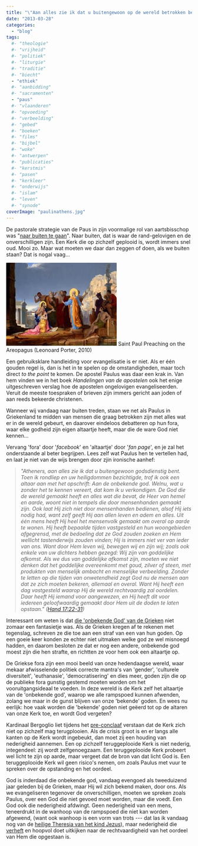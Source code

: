 ```yaml
---
title: "\"Aan alles zie ik dat u buitengewoon op de wereld betrokken bent\""
date: "2013-03-28"
categories: 
  - "blog"
tags:
  #- "theologie"
  #- "vrijheid"
  #- "politiek"
  #- "liturgie"
  #- "traditie"
  #- "biecht"
  - "ethiek"
  #- "aanbidding"
  #- "sacramenten"
  - "paus"
  #- "vlaanderen"
  #- "opvoeding"
  #- "verbeelding"
  #- "gebed"
  #- "boeken"
  #- "films"
  #- "bijbel"
  #- "woke"
  #- "antwerpen"
  #- "publicaties"
  #- "kerstmis"
  #- "pasen"
  #- "kerkleer"
  #- "onderwijs"
  #- "islam"
  #- "leven"
  #- "synode"
coverImage: "paulinathens.jpg"
---
```


De pastorale strategie van de Paus in zijn voormalige rol van aartsbisschop was "[naar buiten te gaan](http://nikolaassintobin.blogspot.be/2013/03/de-pastorale-strategie-van-kardinaal.html)". Naar buiten, dat is waar de rand-gelovigen en de onverschilligen zijn. Een Kerk die op zichzelf geplooid is, wordt immers snel oud. Mooi zo. Maar wat moeten we daar dan zeggen of doen, als we buiten staan? Dat is nogal vaag...

![Saint Paul Preaching on the Areopagus (Leonoard Porter, 2010)](images/paulinathens-300x225.jpg) Saint Paul Preaching on the Areopagus (Leonoard Porter, 2010)

Een gebruiksklare handleiding voor evangelisatie is er niet. Als er één gouden regel is, dan is het in te spelen op de omstandigheden, maar toch direct _to the point_ te komen. De apostel Paulus was daar een krak in. Van hem vinden we in het boek _Handelingen van de apostelen_ ook het enige uitgeschreven verslag hoe de apostelen ongelovigen evangeliseerden. Veruit de meeste toespraken of brieven zijn immers gericht aan joden of aan reeds bekeerde christenen.

Wanneer wij vandaag naar buiten treden, staan we net als Paulus in Griekenland te midden van mensen die graag betrokken zijn met alles wat er in de wereld gebeurt, en daarover eindeloos debatteren op hun fora, waar elke godheid zijn eigen altaartje heeft, maar die de ware God niet kennen...

Vervang 'fora' door '_facebook_' en 'altaartje' door '_fan page_', en je zal het onderstaande al beter begrijpen. Lees zelf wat Paulus hen te vertellen had, en laat je niet van de wijs brengen door zjin ironische aanhef:

> _"Atheners, aan alles zie ik dat u buitengewoon godsdienstig bent. Toen ik rondliep en uw heiligdommen bezichtigde, trof ik ook een altaar aan met het opschrift: Aan de onbekende god. Welnu, wat u zonder het te kennen vereert, dat kom ik u verkondigen. De God die de wereld gemaakt heeft en alles wat die bevat, de Heer van hemel en aarde, woont niet in tempels die door mensenhanden gemaakt zijn. Ook laat Hij zich niet door mensenhanden bedienen, alsof Hij iets nodig had, want zelf geeft Hij aan allen leven en adem en alles. Uit één mens heeft Hij heel het mensenvolk gemaakt om overal op aarde te wonen. Hij heeft bepaalde tijden vastgesteld en hun woongebieden afgegrensd, met de bedoeling dat ze God zouden zoeken en Hem wellicht tastenderwijs zouden vinden; Hij is immers niet ver van ieder van ons. Want door Hem leven wij, bewegen wij en zijn wij; zoals ook enkele van uw dichters hebben gezegd: Wij zijn van goddelijke afkomst. Als we dus van goddelijke afkomst zijn, moeten we niet denken dat het goddelijke overeenkomt met goud, zilver of steen, met produkten van menselijk ambacht en menselijke verbeelding. Zonder te letten op die tijden van onwetendheid zegt God nu de mensen aan dat ze zich moeten bekeren, allemaal en overal. Want Hij heeft een dag vastgesteld waarop Hij de wereld rechtvaardig zal oordelen. Daar heeft Hij iemand voor aangewezen, en Hij heeft dit voor iedereen geloofwaardig gemaakt door Hem uit de doden te laten opstaan." ([Hand 17:22-31](http://www.willibrordbijbel.nl/index.php?p=page&i=68375,68394))_

Interessant om weten is dat [die 'onbekende God' van de Grieken](http://bible.org/seriespage/apostle-athens-preaching-philosophers-acts-1715-34) niet zomaar een fantasietje was. Als de Grieken kregen af te rekenen met tegenslag, schreven ze die toe aan een straf van een van hun goden. Op een goeie keer konden ze echter niet uitmaken welke god ze wel misnoegd hadden, en daarom besloten ze dat er nog een andere, onbekende god moest zijn die hen strafte, en richtten ze voor hem ook een altaartje op.

De Griekse fora zijn een mooi beeld van onze hedendaagse wereld, waar mekaar afwisselende politiek correcte mantra's van 'gender', 'culturele diversiteit', 'euthanasie', 'democratisering' en dies meer, goden zijn die op de publieke fora gunstig gestemd moeten worden om het vooruitgangsideaal te voeden. In deze wereld is de Kerk zelf het altaartje van de 'onbekende god', waarop we alle rampspoed kunnen afwenden, zolang we maar in de gunst blijven van onze 'bekende' goden. En wees nu eerlijk: hoe vaak worden die 'bekende' goden niet geëerd tot op de altaren van onze Kerk toe, en wordt God vergeten?

Kardinaal Bergoglio liet tijdens het [pre-conclaaf](http://nikolaassintobin.blogspot.be/2013/03/programma-van-paus-franciscus-door.html) verstaan dat de Kerk zich niet op zichzelf mag terugplooien. Als de crisis groot is en er langs alle kanten op de Kerk wordt ingebeukt, dan moet zij een houding van nederigheid aannemen. Een op zichzelf teruggeplooide Kerk is niet nederig, integendeel: zij wordt zelfgenoegzaam. Een teruggeplooide Kerk probeert wel licht te zijn op aarde, maar vergeet dat de bron van dat licht God is. Een teruggeplooide Kerk wil geen risico's nemen, om zoals Paulus met vuur te spreken over de opstanding en het oordeel.

God is inderdaad die onbekende god, vandaag evengoed als tweeduizend jaar geleden bij de Grieken, maar Hij wil zich bekend maken, door ons. Als we evangeliseren tegenover de onverschilligen, moeten we spreken zoals Paulus, over een God die niet gevoed moet worden, maar die voedt. Een God ook die nederigheid afdwingt. Geen nederigheid van een mens, teneerdrukt in de wanhoop van de rampspoed die niet kan worden afgewend, (want ook wanhoop is een vorm van trots --- dat las ik vandaag nog van de [heilige Theresia van het kind Jezus](http://dagelijksevangelie.org/main.php?language=NL&module=commentary&localdate=20130328)), maar nederigheid die [verheft](http://experimentaltheology.blogspot.be/2013/02/fridays-with-benedict-chapter-7-ladder.html) en hoopvol doet uitkijken naar de rechtvaardigheid van het oordeel van Hem die opgestaan is.
